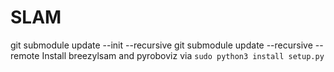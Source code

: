 # SLAM

git submodule update --init --recursive
git submodule update --recursive --remote
Install breezylsam and pyroboviz via ```sudo python3 install setup.py```
